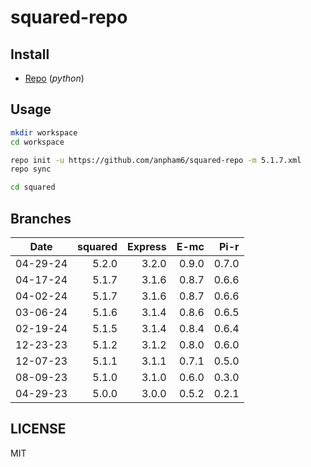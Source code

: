 # squared-repo

## Install

- [Repo](https://source.android.com/docs/setup/download#installing-repo) (*python*)

## Usage

```bash
mkdir workspace
cd workspace

repo init -u https://github.com/anpham6/squared-repo -m 5.1.7.xml
repo sync

cd squared
```

## Branches

| Date     | squared | Express |   E-mc |   Pi-r |
| :------: | ------: | ------: | -----: | -----: |
| 04-29-24 |   5.2.0 |   3.2.0 |  0.9.0 |  0.7.0 |
| 04-17-24 |   5.1.7 |   3.1.6 |  0.8.7 |  0.6.6 |
| 04-02-24 |   5.1.7 |   3.1.6 |  0.8.7 |  0.6.6 |
| 03-06-24 |   5.1.6 |   3.1.4 |  0.8.6 |  0.6.5 |
| 02-19-24 |   5.1.5 |   3.1.4 |  0.8.4 |  0.6.4 |
| 12-23-23 |   5.1.2 |   3.1.2 |  0.8.0 |  0.6.0 |
| 12-07-23 |   5.1.1 |   3.1.1 |  0.7.1 |  0.5.0 |
| 08-09-23 |   5.1.0 |   3.1.0 |  0.6.0 |  0.3.0 |
| 04-29-23 |   5.0.0 |   3.0.0 |  0.5.2 |  0.2.1 |

## LICENSE

MIT